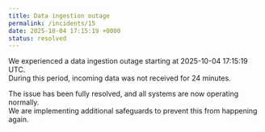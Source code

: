 ```yaml
---
title: Data ingestion outage
permalink: /incidents/15
date: 2025-10-04 17:15:19 +0000
status: resolved
---
```


We experienced a data ingestion outage starting at 2025-10-04 17:15:19 UTC.  
During this period, incoming data was not received for 24 minutes.

The issue has been fully resolved, and all systems are now operating normally.  
We are implementing additional safeguards to prevent this from happening again.
